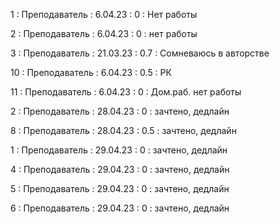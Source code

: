 1 : Преподаватель : 6.04.23 : 0 : Нет работы

2 : Преподаватель : 6.04.23 : 0 : нет работы

3 : Преподаватель : 21.03.23 : 0.7 : Сомневаюсь в авторстве 

10 : Преподаватель : 6.04.23 : 0.5 : РК

11 : Преподаватель : 6.04.23 : 0 : Дом.раб. нет работы

2 : Преподаватель : 28.04.23 : 0 : зачтено, дедлайн

8 : Преподаватель : 28.04.23 : 0.5 : зачтено, дедлайн

1 : Преподаватель : 29.04.23 : 0 : зачтено, дедлайн

4 : Преподаватель : 29.04.23 : 0 : зачтено, дедлайн

5 : Преподаватель : 29.04.23 : 0 : зачтено, дедлайн

6 : Преподаватель : 29.04.23 : 0 : зачтено, дедлайн



